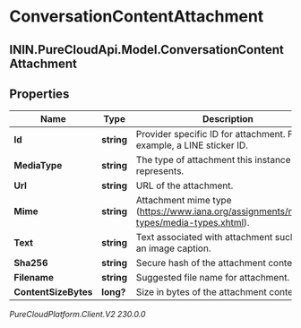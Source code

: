 # ConversationContentAttachment

## ININ.PureCloudApi.Model.ConversationContentAttachment

## Properties

|Name | Type | Description | Notes|
|------------ | ------------- | ------------- | -------------|
| **Id** | **string** | Provider specific ID for attachment. For example, a LINE sticker ID. | [optional] |
| **MediaType** | **string** | The type of attachment this instance represents. | |
| **Url** | **string** | URL of the attachment. | [optional] |
| **Mime** | **string** | Attachment mime type (https://www.iana.org/assignments/media-types/media-types.xhtml). | [optional] |
| **Text** | **string** | Text associated with attachment such as an image caption. | [optional] |
| **Sha256** | **string** | Secure hash of the attachment content. | [optional] |
| **Filename** | **string** | Suggested file name for attachment. | [optional] |
| **ContentSizeBytes** | **long?** | Size in bytes of the attachment content. | [optional] |



_PureCloudPlatform.Client.V2 230.0.0_

